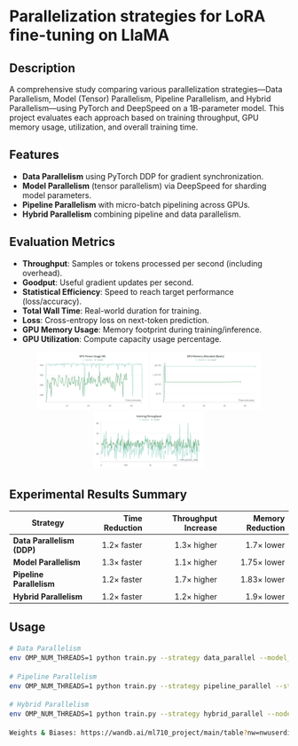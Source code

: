 # Parallelization strategies for LoRA fine-tuning on LlaMA

## Description
A comprehensive study comparing various parallelization strategies—Data Parallelism, Model (Tensor) Parallelism, Pipeline Parallelism, and Hybrid Parallelism—using PyTorch and DeepSpeed on a 1B-parameter model. This project evaluates each approach based on training throughput, GPU memory usage, utilization, and overall training time.

## Features
- **Data Parallelism** using PyTorch DDP for gradient synchronization.
- **Model Parallelism** (tensor parallelism) via DeepSpeed for sharding model parameters.
- **Pipeline Parallelism** with micro-batch pipelining across GPUs.
- **Hybrid Parallelism** combining pipeline and data parallelism.

## Evaluation Metrics
- **Throughput**: Samples or tokens processed per second (including overhead).
- **Goodput**: Useful gradient updates per second.
- **Statistical Efficiency**: Speed to reach target performance (loss/accuracy).
- **Total Wall Time**: Real-world duration for training.
- **Loss**: Cross-entropy loss on next-token prediction.
- **GPU Memory Usage**: Memory footprint during training/inference.
- **GPU Utilization**: Compute capacity usage percentage.

<p align="center">
  <img src="./lora-parallelization-strategies/gpu.png" width="200" alt="GPU Utilization" />
  <img src="./lora-parallelization-strategies/mem.png" width="200" alt="Memory Usage" />
  <img src="./lora-parallelization-strategies/thr.png" width="200" alt="Throughput" />
</p>




## Experimental Results Summary
| Strategy                     | Time Reduction | Throughput Increase | Memory Reduction | 
|------------------------------|---------------:|--------------------:|-----------------:|
| **Data Parallelism (DDP)**   | 1.2× faster    | 1.3× higher         | 1.7× lower       | 
| **Model Parallelism**        | 1.3× faster    | 1.1× higher         | 1.75× lower      | 
| **Pipeline Parallelism**     | 1.2× faster    | 1.7× higher         | 1.83× lower      | 
| **Hybrid Parallelism**       | 1.2× faster    | 1.2× higher         | 1.9× lower       | 

## Usage

```bash
# Data Parallelism
env OMP_NUM_THREADS=1 python train.py --strategy data_parallel --model_size 1B

# Pipeline Parallelism
env OMP_NUM_THREADS=1 python train.py --strategy pipeline_parallel --stages 2

# Hybrid Parallelism
env OMP_NUM_THREADS=1 python train.py --strategy hybrid_parallel --nodes 2 --gpus_per_node 1

Weights & Biases: https://wandb.ai/ml710_project/main/table?nw=nwuserdianaturmakhan
